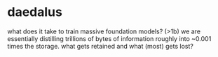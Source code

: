 # daedalus
what does it take to train massive foundation models? (>1b) we are essentially distilling trillions of bytes of information roughly into ~0.001 times the storage. what gets retained and what (most) gets lost? 
